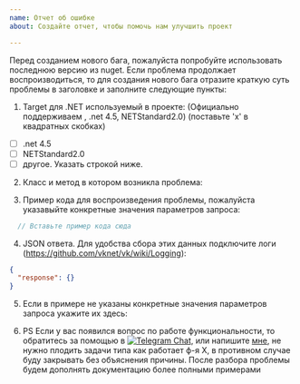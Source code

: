 ```yaml
---
name: Отчет об ошибке
about: Создайте отчет, чтобы помочь нам улучшить проект

---
```


Перед созданием нового бага, пожалуйста попробуйте использовать последнюю версию из nuget. 
Если проблема продолжает воспроизводиться, то для создания нового бага отразите краткую суть проблемы в заголовке и заполните следующие пункты:

1. Target для .NET используемый в проекте: (Официально поддерживаем , .net 4.5, NETStandard2.0) (поставьте 'x' в квадратных скобках)
  - [ ] .net 4.5
  - [ ] NETStandard2.0
  - [ ] другое. Указать строкой ниже.
  
2. Класс и метод в котором возникла проблема:

3. Пример кода для воспроизведения проблемы, пожалуйста указавыйте конкретные значения параметров запроса:

```csharp
  // Вставьте пример кода сюда
```

4. JSON ответа. Для удобства сбора этих данных подключите логи (https://github.com/vknet/vk/wiki/Logging):

```json
{
  "response": {}
}
```

5. Если в примере не указаны конкретные значения параметров запроса укажите их здесь:

6. PS Если у вас появился вопрос по работе функциональности, то обратитесь за помощью в [![Telegram Chat](https://img.shields.io/badge/Chat-Telegram-0F80C1.svg)](https://t.me/VkDotNet), или напишите [мне](https://telegram.me/inyutin_maxim), не нужно плодить задачи типа как работает ф-я X, в противном случае буду закрывать без объяснения причины. После разбора проблемы будем дополнять документацию более полными примерами
